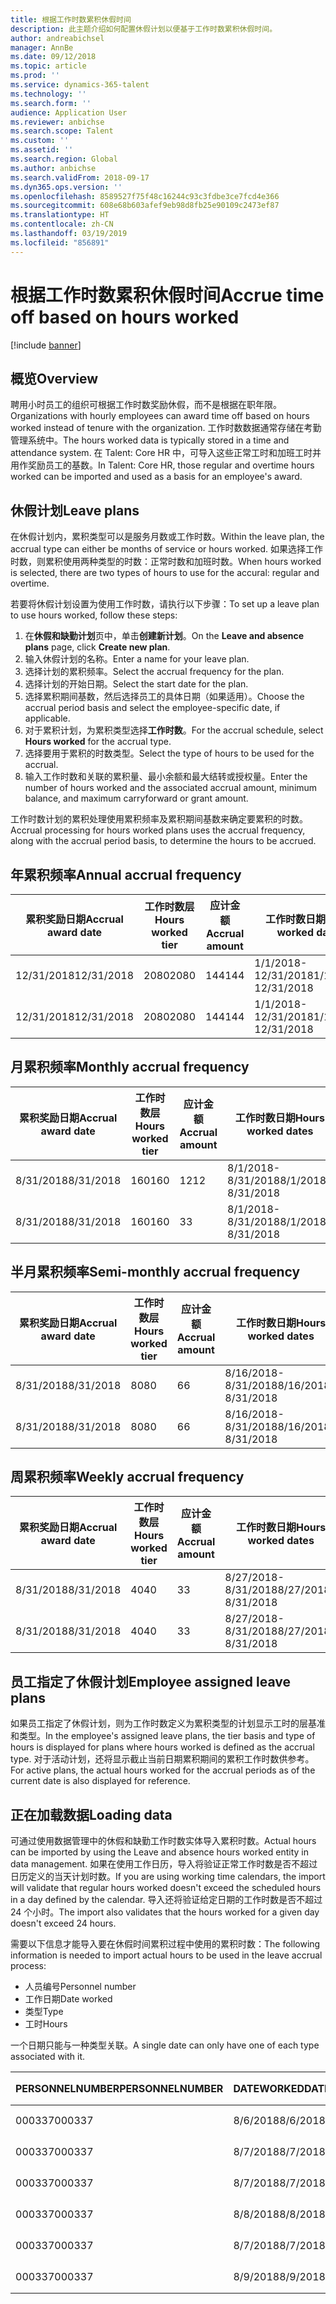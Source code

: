 ```yaml
---
title: 根据工作时数累积休假时间
description: 此主题介绍如何配置休假计划以便基于工作时数累积休假时间。
author: andreabichsel
manager: AnnBe
ms.date: 09/12/2018
ms.topic: article
ms.prod: ''
ms.service: dynamics-365-talent
ms.technology: ''
ms.search.form: ''
audience: Application User
ms.reviewer: anbichse
ms.search.scope: Talent
ms.custom: ''
ms.assetid: ''
ms.search.region: Global
ms.author: anbichse
ms.search.validFrom: 2018-09-17
ms.dyn365.ops.version: ''
ms.openlocfilehash: 8589527f75f48c16244c93c3fdbe3ce7fcd4e366
ms.sourcegitcommit: 608e68b603afef9eb98d8fb25e90109c2473ef87
ms.translationtype: HT
ms.contentlocale: zh-CN
ms.lasthandoff: 03/19/2019
ms.locfileid: "856891"
---
```

# <a name="accrue-time-off-based-on-hours-worked"></a><span data-ttu-id="644ac-103">根据工作时数累积休假时间</span><span class="sxs-lookup"><span data-stu-id="644ac-103">Accrue time off based on hours worked</span></span>

[!include [banner](includes/banner.md)]


## <a name="overview"></a><span data-ttu-id="644ac-104">概览</span><span class="sxs-lookup"><span data-stu-id="644ac-104">Overview</span></span>

<span data-ttu-id="644ac-105">聘用小时员工的组织可根据工作时数奖励休假，而不是根据在职年限。</span><span class="sxs-lookup"><span data-stu-id="644ac-105">Organizations with hourly employees can award time off based on hours worked instead of tenure with the organization.</span></span> <span data-ttu-id="644ac-106">工作时数数据通常存储在考勤管理系统中。</span><span class="sxs-lookup"><span data-stu-id="644ac-106">The hours worked data is typically stored in a time and attendance system.</span></span> <span data-ttu-id="644ac-107">在 Talent: Core HR 中，可导入这些正常工时和加班工时并用作奖励员工的基数。</span><span class="sxs-lookup"><span data-stu-id="644ac-107">In Talent: Core HR, those regular and overtime hours worked can be imported and used as a basis for an employee's award.</span></span>

## <a name="leave-plans"></a><span data-ttu-id="644ac-108">休假计划</span><span class="sxs-lookup"><span data-stu-id="644ac-108">Leave plans</span></span>

<span data-ttu-id="644ac-109">在休假计划内，累积类型可以是服务月数或工作时数。</span><span class="sxs-lookup"><span data-stu-id="644ac-109">Within the leave plan, the accrual type can either be months of service or hours worked.</span></span> <span data-ttu-id="644ac-110">如果选择工作时数，则累积使用两种类型的时数：正常时数和加班时数。</span><span class="sxs-lookup"><span data-stu-id="644ac-110">When hours worked is selected, there are two types of hours to use for the accural: regular and overtime.</span></span>

<span data-ttu-id="644ac-111">若要将休假计划设置为使用工作时数，请执行以下步骤：</span><span class="sxs-lookup"><span data-stu-id="644ac-111">To set up a leave plan to use hours worked, follow these steps:</span></span>

1. <span data-ttu-id="644ac-112">在**休假和缺勤计划**页中，单击**创建新计划**。</span><span class="sxs-lookup"><span data-stu-id="644ac-112">On the **Leave and absence plans** page, click **Create new plan**.</span></span>
2. <span data-ttu-id="644ac-113">输入休假计划的名称。</span><span class="sxs-lookup"><span data-stu-id="644ac-113">Enter a name for your leave plan.</span></span>
3. <span data-ttu-id="644ac-114">选择计划的累积频率。</span><span class="sxs-lookup"><span data-stu-id="644ac-114">Select the accrual frequency for the plan.</span></span>
5. <span data-ttu-id="644ac-115">选择计划的开始日期。</span><span class="sxs-lookup"><span data-stu-id="644ac-115">Select the start date for the plan.</span></span>
6. <span data-ttu-id="644ac-116">选择累积期间基数，然后选择员工的具体日期（如果适用）。</span><span class="sxs-lookup"><span data-stu-id="644ac-116">Choose the accrual period basis and select the employee-specific date, if applicable.</span></span>
7. <span data-ttu-id="644ac-117">对于累积计划，为累积类型选择**工作时数**。</span><span class="sxs-lookup"><span data-stu-id="644ac-117">For the accrual schedule, select **Hours worked** for the accrual type.</span></span>
8. <span data-ttu-id="644ac-118">选择要用于累积的时数类型。</span><span class="sxs-lookup"><span data-stu-id="644ac-118">Select the type of hours to be used for the accrual.</span></span>
9. <span data-ttu-id="644ac-119">输入工作时数和关联的累积量、最小余额和最大结转或授权量。</span><span class="sxs-lookup"><span data-stu-id="644ac-119">Enter the number of hours worked and the associated accrual amount, minimum balance, and maximum carryforward or grant amount.</span></span>

<span data-ttu-id="644ac-120">工作时数计划的累积处理使用累积频率及累积期间基数来确定要累积的时数。</span><span class="sxs-lookup"><span data-stu-id="644ac-120">Accrual processing for hours worked plans uses the accrual frequency, along with the accrual period basis, to determine the hours to be accrued.</span></span>

## <a name="annual-accrual-frequency"></a><span data-ttu-id="644ac-121">年累积频率</span><span class="sxs-lookup"><span data-stu-id="644ac-121">Annual accrual frequency</span></span>

| <span data-ttu-id="644ac-122">累积奖励日期</span><span class="sxs-lookup"><span data-stu-id="644ac-122">Accrual award date</span></span>    | <span data-ttu-id="644ac-123">工作时数层</span><span class="sxs-lookup"><span data-stu-id="644ac-123">Hours worked tier</span></span>    | <span data-ttu-id="644ac-124">应计金额</span><span class="sxs-lookup"><span data-stu-id="644ac-124">Accrual amount</span></span>        | <span data-ttu-id="644ac-125">工作时数日期</span><span class="sxs-lookup"><span data-stu-id="644ac-125">Hours worked dates</span></span>   | <span data-ttu-id="644ac-126">工作时数累积</span><span class="sxs-lookup"><span data-stu-id="644ac-126">Hours worked actuals</span></span>| <span data-ttu-id="644ac-127">奖励</span><span class="sxs-lookup"><span data-stu-id="644ac-127">Award</span></span>               |
| --------------------- | -------------------- | --------------------- | -------------------- |-------------------- |-------------------- |
| <span data-ttu-id="644ac-128">12/31/2018</span><span class="sxs-lookup"><span data-stu-id="644ac-128">12/31/2018</span></span>            | <span data-ttu-id="644ac-129">2080</span><span class="sxs-lookup"><span data-stu-id="644ac-129">2080</span></span>                 | <span data-ttu-id="644ac-130">144</span><span class="sxs-lookup"><span data-stu-id="644ac-130">144</span></span>                   | <span data-ttu-id="644ac-131">1/1/2018-12/31/2018</span><span class="sxs-lookup"><span data-stu-id="644ac-131">1/1/2018-12/31/2018</span></span>  | <span data-ttu-id="644ac-132">2085</span><span class="sxs-lookup"><span data-stu-id="644ac-132">2085</span></span>                | <span data-ttu-id="644ac-133">144</span><span class="sxs-lookup"><span data-stu-id="644ac-133">144</span></span>                 |        
| <span data-ttu-id="644ac-134">12/31/2018</span><span class="sxs-lookup"><span data-stu-id="644ac-134">12/31/2018</span></span>            | <span data-ttu-id="644ac-135">2080</span><span class="sxs-lookup"><span data-stu-id="644ac-135">2080</span></span>                 | <span data-ttu-id="644ac-136">144</span><span class="sxs-lookup"><span data-stu-id="644ac-136">144</span></span>                   | <span data-ttu-id="644ac-137">1/1/2018-12/31/2018</span><span class="sxs-lookup"><span data-stu-id="644ac-137">1/1/2018-12/31/2018</span></span>  | <span data-ttu-id="644ac-138">2000</span><span class="sxs-lookup"><span data-stu-id="644ac-138">2000</span></span>                | <span data-ttu-id="644ac-139">0</span><span class="sxs-lookup"><span data-stu-id="644ac-139">0</span></span>                 |


## <a name="monthly-accrual-frequency"></a><span data-ttu-id="644ac-140">月累积频率</span><span class="sxs-lookup"><span data-stu-id="644ac-140">Monthly accrual frequency</span></span>

| <span data-ttu-id="644ac-141">累积奖励日期</span><span class="sxs-lookup"><span data-stu-id="644ac-141">Accrual award date</span></span>    | <span data-ttu-id="644ac-142">工作时数层</span><span class="sxs-lookup"><span data-stu-id="644ac-142">Hours worked tier</span></span>    | <span data-ttu-id="644ac-143">应计金额</span><span class="sxs-lookup"><span data-stu-id="644ac-143">Accrual amount</span></span>        | <span data-ttu-id="644ac-144">工作时数日期</span><span class="sxs-lookup"><span data-stu-id="644ac-144">Hours worked dates</span></span>   | <span data-ttu-id="644ac-145">工作时数累积</span><span class="sxs-lookup"><span data-stu-id="644ac-145">Hours worked actuals</span></span>| <span data-ttu-id="644ac-146">奖励</span><span class="sxs-lookup"><span data-stu-id="644ac-146">Award</span></span>               |
| --------------------- | -------------------- | --------------------- | -------------------- |-------------------- |-------------------- |
| <span data-ttu-id="644ac-147">8/31/2018</span><span class="sxs-lookup"><span data-stu-id="644ac-147">8/31/2018</span></span>             | <span data-ttu-id="644ac-148">160</span><span class="sxs-lookup"><span data-stu-id="644ac-148">160</span></span>                  | <span data-ttu-id="644ac-149">12</span><span class="sxs-lookup"><span data-stu-id="644ac-149">12</span></span>                    | <span data-ttu-id="644ac-150">8/1/2018-8/31/2018</span><span class="sxs-lookup"><span data-stu-id="644ac-150">8/1/2018-8/31/2018</span></span>   | <span data-ttu-id="644ac-151">184</span><span class="sxs-lookup"><span data-stu-id="644ac-151">184</span></span>                 | <span data-ttu-id="644ac-152">12</span><span class="sxs-lookup"><span data-stu-id="644ac-152">12</span></span>                  |        
| <span data-ttu-id="644ac-153">8/31/2018</span><span class="sxs-lookup"><span data-stu-id="644ac-153">8/31/2018</span></span>             | <span data-ttu-id="644ac-154">160</span><span class="sxs-lookup"><span data-stu-id="644ac-154">160</span></span>                  | <span data-ttu-id="644ac-155">3</span><span class="sxs-lookup"><span data-stu-id="644ac-155">3</span></span>                     | <span data-ttu-id="644ac-156">8/1/2018-8/31/2018</span><span class="sxs-lookup"><span data-stu-id="644ac-156">8/1/2018-8/31/2018</span></span>   | <span data-ttu-id="644ac-157">184</span><span class="sxs-lookup"><span data-stu-id="644ac-157">184</span></span>                 | <span data-ttu-id="644ac-158">3</span><span class="sxs-lookup"><span data-stu-id="644ac-158">3</span></span>                   |

## <a name="semi-monthly-accrual-frequency"></a><span data-ttu-id="644ac-159">半月累积频率</span><span class="sxs-lookup"><span data-stu-id="644ac-159">Semi-monthly accrual frequency</span></span>

| <span data-ttu-id="644ac-160">累积奖励日期</span><span class="sxs-lookup"><span data-stu-id="644ac-160">Accrual award date</span></span>    | <span data-ttu-id="644ac-161">工作时数层</span><span class="sxs-lookup"><span data-stu-id="644ac-161">Hours worked tier</span></span>    | <span data-ttu-id="644ac-162">应计金额</span><span class="sxs-lookup"><span data-stu-id="644ac-162">Accrual amount</span></span>        | <span data-ttu-id="644ac-163">工作时数日期</span><span class="sxs-lookup"><span data-stu-id="644ac-163">Hours worked dates</span></span>   | <span data-ttu-id="644ac-164">工作时数累积</span><span class="sxs-lookup"><span data-stu-id="644ac-164">Hours worked actuals</span></span>| <span data-ttu-id="644ac-165">奖励</span><span class="sxs-lookup"><span data-stu-id="644ac-165">Award</span></span>               |
| --------------------- | -------------------- | --------------------- | -------------------- |-------------------- |-------------------- |
| <span data-ttu-id="644ac-166">8/31/2018</span><span class="sxs-lookup"><span data-stu-id="644ac-166">8/31/2018</span></span>             | <span data-ttu-id="644ac-167">80</span><span class="sxs-lookup"><span data-stu-id="644ac-167">80</span></span>                   | <span data-ttu-id="644ac-168">6</span><span class="sxs-lookup"><span data-stu-id="644ac-168">6</span></span>                     | <span data-ttu-id="644ac-169">8/16/2018-8/31/2018</span><span class="sxs-lookup"><span data-stu-id="644ac-169">8/16/2018-8/31/2018</span></span>  | <span data-ttu-id="644ac-170">81</span><span class="sxs-lookup"><span data-stu-id="644ac-170">81</span></span>                  | <span data-ttu-id="644ac-171">6</span><span class="sxs-lookup"><span data-stu-id="644ac-171">6</span></span>                  |        
| <span data-ttu-id="644ac-172">8/31/2018</span><span class="sxs-lookup"><span data-stu-id="644ac-172">8/31/2018</span></span>             | <span data-ttu-id="644ac-173">80</span><span class="sxs-lookup"><span data-stu-id="644ac-173">80</span></span>                   | <span data-ttu-id="644ac-174">6</span><span class="sxs-lookup"><span data-stu-id="644ac-174">6</span></span>                     | <span data-ttu-id="644ac-175">8/16/2018-8/31/2018</span><span class="sxs-lookup"><span data-stu-id="644ac-175">8/16/2018-8/31/2018</span></span>  | <span data-ttu-id="644ac-176">75</span><span class="sxs-lookup"><span data-stu-id="644ac-176">75</span></span>                  | <span data-ttu-id="644ac-177">0</span><span class="sxs-lookup"><span data-stu-id="644ac-177">0</span></span>                   |

## <a name="weekly-accrual-frequency"></a><span data-ttu-id="644ac-178">周累积频率</span><span class="sxs-lookup"><span data-stu-id="644ac-178">Weekly accrual frequency</span></span>

| <span data-ttu-id="644ac-179">累积奖励日期</span><span class="sxs-lookup"><span data-stu-id="644ac-179">Accrual award date</span></span>    | <span data-ttu-id="644ac-180">工作时数层</span><span class="sxs-lookup"><span data-stu-id="644ac-180">Hours worked tier</span></span>    | <span data-ttu-id="644ac-181">应计金额</span><span class="sxs-lookup"><span data-stu-id="644ac-181">Accrual amount</span></span>        | <span data-ttu-id="644ac-182">工作时数日期</span><span class="sxs-lookup"><span data-stu-id="644ac-182">Hours worked dates</span></span>   | <span data-ttu-id="644ac-183">工作时数累积</span><span class="sxs-lookup"><span data-stu-id="644ac-183">Hours worked actuals</span></span>| <span data-ttu-id="644ac-184">奖励</span><span class="sxs-lookup"><span data-stu-id="644ac-184">Award</span></span>               |
| --------------------- | -------------------- | --------------------- | -------------------- |-------------------- |-------------------- |
| <span data-ttu-id="644ac-185">8/31/2018</span><span class="sxs-lookup"><span data-stu-id="644ac-185">8/31/2018</span></span>             | <span data-ttu-id="644ac-186">40</span><span class="sxs-lookup"><span data-stu-id="644ac-186">40</span></span>                   | <span data-ttu-id="644ac-187">3</span><span class="sxs-lookup"><span data-stu-id="644ac-187">3</span></span>                     | <span data-ttu-id="644ac-188">8/27/2018-8/31/2018</span><span class="sxs-lookup"><span data-stu-id="644ac-188">8/27/2018-8/31/2018</span></span>  | <span data-ttu-id="644ac-189">42</span><span class="sxs-lookup"><span data-stu-id="644ac-189">42</span></span>                  | <span data-ttu-id="644ac-190">3</span><span class="sxs-lookup"><span data-stu-id="644ac-190">3</span></span>                  |        
| <span data-ttu-id="644ac-191">8/31/2018</span><span class="sxs-lookup"><span data-stu-id="644ac-191">8/31/2018</span></span>             | <span data-ttu-id="644ac-192">40</span><span class="sxs-lookup"><span data-stu-id="644ac-192">40</span></span>                   | <span data-ttu-id="644ac-193">3</span><span class="sxs-lookup"><span data-stu-id="644ac-193">3</span></span>                     | <span data-ttu-id="644ac-194">8/27/2018-8/31/2018</span><span class="sxs-lookup"><span data-stu-id="644ac-194">8/27/2018-8/31/2018</span></span>  | <span data-ttu-id="644ac-195">35</span><span class="sxs-lookup"><span data-stu-id="644ac-195">35</span></span>                  | <span data-ttu-id="644ac-196">0</span><span class="sxs-lookup"><span data-stu-id="644ac-196">0</span></span>                   |

## <a name="employee-assigned-leave-plans"></a><span data-ttu-id="644ac-197">员工指定了休假计划</span><span class="sxs-lookup"><span data-stu-id="644ac-197">Employee assigned leave plans</span></span>

<span data-ttu-id="644ac-198">如果员工指定了休假计划，则为工作时数定义为累积类型的计划显示工时的层基准和类型。</span><span class="sxs-lookup"><span data-stu-id="644ac-198">In the employee's assigned leave plans, the tier basis and type of hours is displayed for plans where hours worked is defined as the accrual type.</span></span> <span data-ttu-id="644ac-199">对于活动计划，还将显示截止当前日期累积期间的累积工作时数供参考。</span><span class="sxs-lookup"><span data-stu-id="644ac-199">For active plans, the actual hours worked for the accrual periods as of the current date is also displayed for reference.</span></span> 

## <a name="loading-data"></a><span data-ttu-id="644ac-200">正在加载数据</span><span class="sxs-lookup"><span data-stu-id="644ac-200">Loading data</span></span>

<span data-ttu-id="644ac-201">可通过使用数据管理中的休假和缺勤工作时数实体导入累积时数。</span><span class="sxs-lookup"><span data-stu-id="644ac-201">Actual hours can be imported by using the Leave and absence hours worked entity in data management.</span></span> <span data-ttu-id="644ac-202">如果在使用工作日历，导入将验证正常工作时数是否不超过日历定义的当天计划时数。</span><span class="sxs-lookup"><span data-stu-id="644ac-202">If you are using working time calendars, the import will validate that regular hours worked doesn't exceed the scheduled hours in a day defined by the calendar.</span></span> <span data-ttu-id="644ac-203">导入还将验证给定日期的工作时数是否不超过 24 个小时。</span><span class="sxs-lookup"><span data-stu-id="644ac-203">The import also validates that the hours worked for a given day doesn't exceed 24 hours.</span></span> 

<span data-ttu-id="644ac-204">需要以下信息才能导入要在休假时间累积过程中使用的累积时数：</span><span class="sxs-lookup"><span data-stu-id="644ac-204">The following information is needed to import actual hours to be used in the leave accrual process:</span></span>

+ <span data-ttu-id="644ac-205">人员编号</span><span class="sxs-lookup"><span data-stu-id="644ac-205">Personnel number</span></span> 
+ <span data-ttu-id="644ac-206">工作日期</span><span class="sxs-lookup"><span data-stu-id="644ac-206">Date worked</span></span>
+ <span data-ttu-id="644ac-207">类型</span><span class="sxs-lookup"><span data-stu-id="644ac-207">Type</span></span>
+ <span data-ttu-id="644ac-208">工时</span><span class="sxs-lookup"><span data-stu-id="644ac-208">Hours</span></span>

<span data-ttu-id="644ac-209">一个日期只能与一种类型关联。</span><span class="sxs-lookup"><span data-stu-id="644ac-209">A single date can only have one of each type associated with it.</span></span>

| <span data-ttu-id="644ac-210">PERSONNELNUMBER</span><span class="sxs-lookup"><span data-stu-id="644ac-210">PERSONNELNUMBER</span></span>       | <span data-ttu-id="644ac-211">DATEWORKED</span><span class="sxs-lookup"><span data-stu-id="644ac-211">DATEWORKED</span></span>           | <span data-ttu-id="644ac-212">类型</span><span class="sxs-lookup"><span data-stu-id="644ac-212">TYPE</span></span>                  | <span data-ttu-id="644ac-213">HOURS</span><span class="sxs-lookup"><span data-stu-id="644ac-213">HOURS</span></span>                |
| --------------------- | -------------------- | --------------------- | -------------------- |
| <span data-ttu-id="644ac-214">000337</span><span class="sxs-lookup"><span data-stu-id="644ac-214">000337</span></span>                | <span data-ttu-id="644ac-215">8/6/2018</span><span class="sxs-lookup"><span data-stu-id="644ac-215">8/6/2018</span></span>             | <span data-ttu-id="644ac-216">常规</span><span class="sxs-lookup"><span data-stu-id="644ac-216">Regular</span></span>               | <span data-ttu-id="644ac-217">8</span><span class="sxs-lookup"><span data-stu-id="644ac-217">8</span></span>                    |       
| <span data-ttu-id="644ac-218">000337</span><span class="sxs-lookup"><span data-stu-id="644ac-218">000337</span></span>                | <span data-ttu-id="644ac-219">8/7/2018</span><span class="sxs-lookup"><span data-stu-id="644ac-219">8/7/2018</span></span>             | <span data-ttu-id="644ac-220">常规</span><span class="sxs-lookup"><span data-stu-id="644ac-220">Regular</span></span>               | <span data-ttu-id="644ac-221">8</span><span class="sxs-lookup"><span data-stu-id="644ac-221">8</span></span>                    |
| <span data-ttu-id="644ac-222">000337</span><span class="sxs-lookup"><span data-stu-id="644ac-222">000337</span></span>                | <span data-ttu-id="644ac-223">8/7/2018</span><span class="sxs-lookup"><span data-stu-id="644ac-223">8/7/2018</span></span>             | <span data-ttu-id="644ac-224">加班</span><span class="sxs-lookup"><span data-stu-id="644ac-224">Overtime</span></span>              | <span data-ttu-id="644ac-225">3</span><span class="sxs-lookup"><span data-stu-id="644ac-225">3</span></span>                    |
| <span data-ttu-id="644ac-226">000337</span><span class="sxs-lookup"><span data-stu-id="644ac-226">000337</span></span>                | <span data-ttu-id="644ac-227">8/8/2018</span><span class="sxs-lookup"><span data-stu-id="644ac-227">8/8/2018</span></span>             | <span data-ttu-id="644ac-228">常规</span><span class="sxs-lookup"><span data-stu-id="644ac-228">Regular</span></span>               | <span data-ttu-id="644ac-229">8</span><span class="sxs-lookup"><span data-stu-id="644ac-229">8</span></span>                    |
| <span data-ttu-id="644ac-230">000337</span><span class="sxs-lookup"><span data-stu-id="644ac-230">000337</span></span>                | <span data-ttu-id="644ac-231">8/7/2018</span><span class="sxs-lookup"><span data-stu-id="644ac-231">8/7/2018</span></span>             | <span data-ttu-id="644ac-232">常规</span><span class="sxs-lookup"><span data-stu-id="644ac-232">Regular</span></span>               | <span data-ttu-id="644ac-233">8</span><span class="sxs-lookup"><span data-stu-id="644ac-233">8</span></span>                    |
| <span data-ttu-id="644ac-234">000337</span><span class="sxs-lookup"><span data-stu-id="644ac-234">000337</span></span>                | <span data-ttu-id="644ac-235">8/9/2018</span><span class="sxs-lookup"><span data-stu-id="644ac-235">8/9/2018</span></span>             | <span data-ttu-id="644ac-236">常规</span><span class="sxs-lookup"><span data-stu-id="644ac-236">Regular</span></span>               | <span data-ttu-id="644ac-237">8</span><span class="sxs-lookup"><span data-stu-id="644ac-237">8</span></span>                    |
